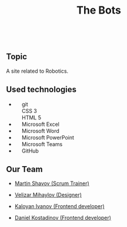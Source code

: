 <h1 align="center"> The Bots </h1>
<br>
<p align="center">
<!-- Logo -->
</p>
<br>

## Topic
A site related to Robotics.

## Used technologies

- <img src="https://upload.wikimedia.org/wikipedia/commons/thumb/e/e0/Git-logo.svg/1024px-Git-logo.svg.png" width="15" height="15"> git <br>
<img src="https://cdn.pixabay.com/photo/2017/08/05/11/16/logo-2582747_1280.png" width="15" height="15"> CSS 3 <br>
<img src="https://w7.pngwing.com/pngs/201/90/png-transparent-logo-html-html5.png" width="15" height="15"> HTML 5 <br>
- <img src="https://upload.wikimedia.org/wikipedia/commons/thumb/3/34/Microsoft_Office_Excel_%282019%E2%80%93present%29.svg/640px-Microsoft_Office_Excel_%282019%E2%80%93present%29.svg.png" width="15" height="15"> Microsoft Excel <br>
- <img src="https://upload.wikimedia.org/wikipedia/commons/thumb/8/8d/Microsoft_Word_2013-2019_logo.svg/587px-Microsoft_Word_2013-2019_logo.svg.png?20221202081051" width="15" height="15"> Microsoft Word <br>
- <img src="https://upload.wikimedia.org/wikipedia/commons/thumb/0/0d/Microsoft_Office_PowerPoint_%282019%E2%80%93present%29.svg/640px-Microsoft_Office_PowerPoint_%282019%E2%80%93present%29.svg.png" width="15" height="15"> Microsoft PowerPoint <br>
- <img src="https://upload.wikimedia.org/wikipedia/commons/thumb/4/49/MicroTeams.png/640px-MicroTeams.png" width="15" height="15"> Microsoft Teams <br>
- <img src="https://github.githubassets.com/images/modules/logos_page/GitHub-Mark.png" width="15" height="15"> GitHub <br>

## Our Team
- <a href="https://github.com/MMShavov22"> Martin Shavov (Scrum Trainer)</a> <br>
   
- <a href="https://github.com/VNMihaylov22"> Velizar Mihaylov (Designer) </a><br>
   
- <a href="https://github.com/KKIvanov22"> Kaloyan Ivanov (Frontend developer) </a><br>
  
- <a href="https://github.com/DKrKostadinov22"> Daniel Kostadinov (Frontend developer) </a><br>
